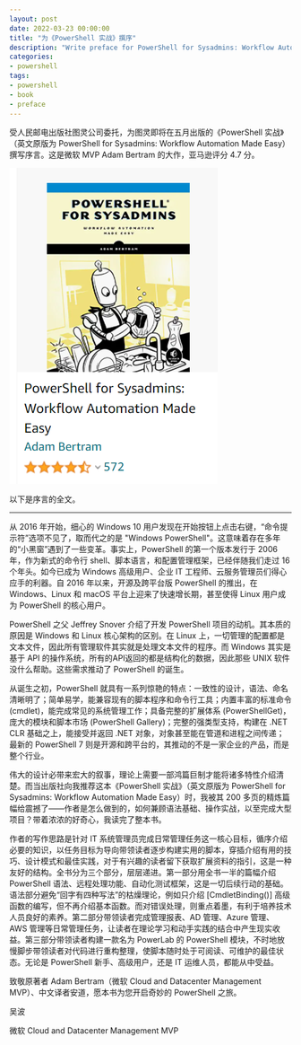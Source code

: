 ```yaml
---
layout: post
date: 2022-03-23 00:00:00
title: "为《PowerShell 实战》撰序"
description: "Write preface for PowerShell for Sysadmins: Workflow Automation Made Easy"
categories:
- powershell
tags:
- powershell
- book
- preface
---
```

受人民邮电出版社图灵公司委托，为图灵即将在五月出版的《PowerShell 实战》（英文原版为 PowerShell for Sysadmins: Workflow Automation Made Easy）撰写序言。这是微软 MVP Adam Bertram 的大作，亚马逊评分 4.7 分。

![PowerShell for Sysadmins: Workflow Automation Made Easy](/img/2022-03-23-write-preface-for-powershell-for-sysadmins-workflow-automation-made-easy.jpg)

以下是序言的全文。

---

从 2016 年开始，细心的 Windows 10 用户发现在开始按钮上点击右键，“命令提示符”选项不见了，取而代之的是 "Windows PowerShell"。这意味着存在多年的“小黑窗”遇到了一些变革。事实上，PowerShell 的第一个版本发行于 2006 年，作为新式的命令行 shell、脚本语言，和配置管理框架，已经伴随我们走过 16 个年头。如今已成为 Windows 高级用户、企业 IT 工程师、云服务管理员们得心应手的利器。自 2016 年以来，开源及跨平台版 PowerShell 的推出，在 Windows、Linux 和 macOS 平台上迎来了快速增长期，甚至使得 Linux 用户成为 PowerShell 的核心用户。

PowerShell 之父 Jeffrey Snover 介绍了开发 PowerShell 项目的动机。其本质的原因是 Windows 和 Linux 核心架构的区别。在 Linux 上，一切管理的配置都是文本文件，因此所有管理软件其实就是处理文本文件的程序。而 Windows 其实是基于 API 的操作系统，所有的API返回的都是结构化的数据，因此那些 UNIX 软件没什么帮助。这些需求推动了 PowerShell 的诞生。

从诞生之初，PowerShell 就具有一系列惊艳的特点：一致性的设计，语法、命名清晰明了；简单易学，能兼容现有的脚本程序和命令行工具；内置丰富的标准命令 (cmdlet)，能完成常见的系统管理工作；具备完整的扩展体系  (PowerShellGet)，庞大的模块和脚本市场 (PowerShell Gallery)；完整的强类型支持，构建在 .NET CLR 基础之上，能接受并返回 .NET 对象，对象甚至能在管道和进程之间传递；最新的 PowerShell 7 则是开源和跨平台的，其推动的不是一家企业的产品，而是整个行业。

伟大的设计必带来宏大的叙事，理论上需要一部鸿篇巨制才能将诸多特性介绍清楚。而当出版社向我推荐这本《PowerShell 实战》（英文原版为 PowerShell for Sysadmins: Workflow Automation Made Easy）时，我被其 200 多页的精炼篇幅给震撼了——作者是怎么做到的，如何兼顾语法基础、操作实战，以至完成大型项目？带着浓浓的好奇心，我读完了整本书。

作者的写作思路是针对 IT 系统管理员完成日常管理任务这一核心目标，循序介绍必要的知识，以任务目标为导向带领读者逐步构建实用的脚本，穿插介绍有用的技巧、设计模式和最佳实践，对于有兴趣的读者留下获取扩展资料的指引，这是一种友好的结构。全书分为三个部分，层层递进。第一部分用全书一半的篇幅介绍 PowerShell 语法、远程处理功能、自动化测试框架，这是一切后续行动的基础。语法部分避免“回字有四种写法”的枯燥理论，例如只介绍 [CmdletBinding()] 高级函数的编写，但不再介绍基本函数。而对错误处理，则重点着墨，有利于培养技术人员良好的素养。第二部分带领读者完成管理报表、AD 管理、Azure 管理、AWS 管理等日常管理任务，让读者在理论学习和动手实践的结合中产生现实收益。第三部分带领读者构建一款名为 PowerLab 的 PowerShell 模块，不时地放慢脚步带领读者对代码进行重构整理，使脚本随时处于可阅读、可维护的最佳状态。无论是 PowerShell 新手、高级用户，还是 IT 运维人员，都能从中受益。

致敬原著者 Adam Bertram（微软 Cloud and Datacenter Management MVP）、中文译者安道，愿本书为您开启奇妙的 PowerShell 之旅。

吴波

微软 Cloud and Datacenter Management MVP
